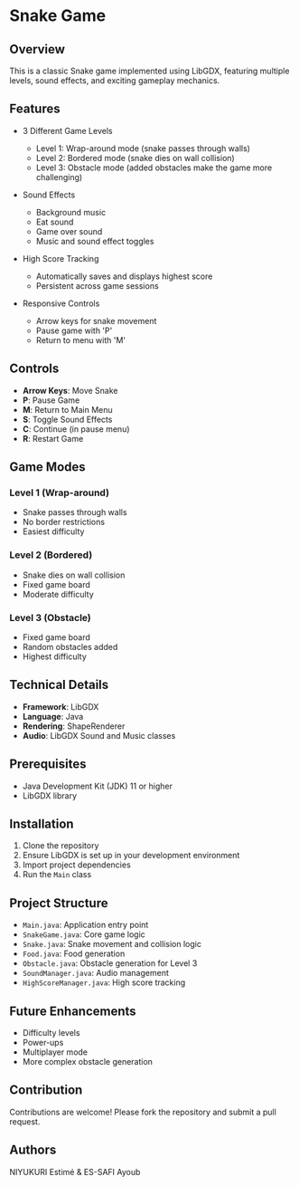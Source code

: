 # Snake Game

## Overview
This is a classic Snake game implemented using LibGDX, featuring multiple levels, sound effects, and exciting gameplay mechanics.

## Features
- 3 Different Game Levels
    - Level 1: Wrap-around mode (snake passes through walls)
    - Level 2: Bordered mode (snake dies on wall collision)
    - Level 3: Obstacle mode (added obstacles make the game more challenging)

- Sound Effects
    - Background music
    - Eat sound
    - Game over sound
    - Music and sound effect toggles

- High Score Tracking
    - Automatically saves and displays highest score
    - Persistent across game sessions

- Responsive Controls
    - Arrow keys for snake movement
    - Pause game with 'P'
    - Return to menu with 'M'

## Controls
- **Arrow Keys**: Move Snake
- **P**: Pause Game
- **M**: Return to Main Menu
- **S**: Toggle Sound Effects
- **C**: Continue (in pause menu)
- **R**: Restart Game

## Game Modes
### Level 1 (Wrap-around)
- Snake passes through walls
- No border restrictions
- Easiest difficulty

### Level 2 (Bordered)
- Snake dies on wall collision
- Fixed game board
- Moderate difficulty

### Level 3 (Obstacle)
- Fixed game board
- Random obstacles added
- Highest difficulty

## Technical Details
- **Framework**: LibGDX
- **Language**: Java
- **Rendering**: ShapeRenderer
- **Audio**: LibGDX Sound and Music classes

## Prerequisites
- Java Development Kit (JDK) 11 or higher
- LibGDX library

## Installation
1. Clone the repository
2. Ensure LibGDX is set up in your development environment
3. Import project dependencies
4. Run the `Main` class

## Project Structure
- `Main.java`: Application entry point
- `SnakeGame.java`: Core game logic
- `Snake.java`: Snake movement and collision logic
- `Food.java`: Food generation
- `Obstacle.java`: Obstacle generation for Level 3
- `SoundManager.java`: Audio management
- `HighScoreManager.java`: High score tracking

## Future Enhancements
- Difficulty levels
- Power-ups
- Multiplayer mode
- More complex obstacle generation

## Contribution
Contributions are welcome! Please fork the repository and submit a pull request.

## Authors
NIYUKURI Estimé & ES-SAFI Ayoub
